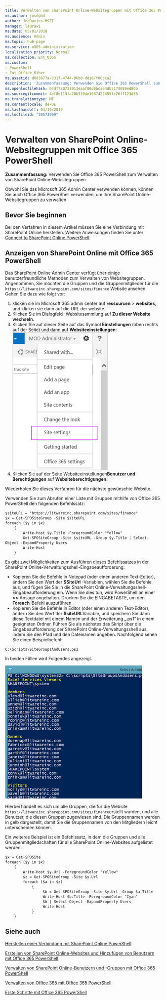 ```yaml
---
title: Verwalten von SharePoint Online-Websitegruppen mit Office 365 PowerShell
ms.author: josephd
author: JoeDavies-MSFT
manager: laurawi
ms.date: 05/01/2018
ms.audience: Admin
ms.topic: hub-page
ms.service: o365-administration
localization_priority: Normal
ms.collection: Ent_O365
ms.custom:
- PowerShell
- Ent_Office_Other
ms.assetid: d0d3877a-831f-4744-96b0-d8167f06cca2
description: 'Zusammenfassung: Verwenden Sie Office 365 PowerShell zum Verwalten von SharePoint Online-Websitegruppen.'
ms.openlocfilehash: 04df780732913eaaf80d9bca64db5174089ed80b
ms.sourcegitcommit: 4ef8e113fa20b539de1087422455fc26ff123d55
ms.translationtype: MT
ms.contentlocale: de-DE
ms.lasthandoff: 03/19/2019
ms.locfileid: "30573909"
---
```

# <a name="manage-sharepoint-online-site-groups-with-office-365-powershell"></a>Verwalten von SharePoint Online-Websitegruppen mit Office 365 PowerShell

 **Zusammenfassung:** Verwenden Sie Office 365 PowerShell zum Verwalten von SharePoint Online-Websitegruppen.
  
Obwohl Sie das Microsoft 365 Admin Center verwenden können, können Sie auch Office 365 PowerShell verwenden, um Ihre SharePoint Online-Websitegruppen zu verwalten.

## <a name="before-you-begin"></a>Bevor Sie beginnen

Bei den Verfahren in diesem Artikel müssen Sie eine Verbindung mit SharePoint Online herstellen. Weitere Anweisungen finden Sie unter [Connect to SharePoint Online PowerShell](https://docs.microsoft.com/en-us/powershell/sharepoint/sharepoint-online/connect-sharepoint-online?view=sharepoint-ps).

## <a name="view-sharepoint-online-with-office-365-powershell"></a>Anzeigen von SharePoint Online mit Office 365 PowerShell

Das SharePoint Online Admin Center verfügt über einige benutzerfreundliche Methoden zum Verwalten von Websitegruppen. Angenommen, Sie möchten die Gruppen und die Gruppenmitglieder für die `https://litwareinc.sharepoint.com/sites/finance` Website ansehen. Gehen Sie dazu wie folgt vor:

1. klicken sie im Microsoft 365 admin center auf **ressourcen** > **websites**, und klicken sie dann auf die URL der website.
2. Klicken Sie im Dialogfeld -Websitesammlung auf **Zu dieser Website wechseln**.
3. Klicken Sie auf dieser Seite auf das Symbol **Einstellungen** (oben rechts auf der Seite) und dann auf **Websiteeinstellungen**:<br/>
![SharePoint Online-Websiteeinstellungen](media/spo-site-settings.png)<br/>
4. Klicken Sie auf der Seite Websiteeinstellungen**Benutzer und Berechtigungen** auf **Websiteberechtigungen**.

Wiederholen Sie dieses Verfahren für die nächste gewünschte Website.

Verwenden Sie zum Abrufen einer Liste mit Gruppen mithilfe von Office 365 PowerShell den folgenden Befehlssatz:

```
$siteURL = "https://litwareinc.sharepoint.com/sites/finance"
$x = Get-SPOSiteGroup -Site $siteURL
foreach ($y in $x)
    {
        Write-Host $y.Title -ForegroundColor "Yellow"
        Get-SPOSiteGroup -Site $siteURL -Group $y.Title | Select-Object -ExpandProperty Users
        Write-Host
    }
```

Es gibt zwei Möglichkeiten zum Ausführen dieses Befehlssatzes in der SharePoint Online-Verwaltungsshell-Eingabeaufforderung:

- Kopieren Sie die Befehle in Notepad (oder einen anderen Text-Editor), ändern Sie den Wert der **$SiteUrl** -Variablen, wählen Sie die Befehle aus, und fügen Sie Sie in die SharePoint Online-Verwaltungsshell-Eingabeaufforderung ein. Wenn Sie dies tun, wird PowerShell an einer **>>** Ansage angehalten. Drücken Sie die EINGABETASTE, um den **Foreach**-Befehl auszuführen.<br/>
- Kopieren Sie die Befehle in Editor (oder einen anderen Text-Editor), ändern Sie den Wert der **$siteURL**Variable, und speichern Sie dann diese Textdatei mit einem Namen und der Erweiterung „.ps1“ in einem geeigneten Ordner. Führen Sie als nächstes das Skript über die Eingabeaufforderung der SharePoint Online-Verwaltungsshell aus, indem Sie den Pfad und den Dateinamen angeben. Nachfolgend sehen Sie einen Beispielbefehl:

```
C:\Scripts\SiteGroupsAndUsers.ps1
```

In beiden Fällen wird Folgendes angezeigt.

![SharePoint Online-Websitegruppen](media/SPO-site-groups.png)

Hierbei handelt es sich um alle Gruppen, die für die Website `https://litwareinc.sharepoint.com/sites/finance`erstellt wurden, und alle Benutzer, die diesen Gruppen zugewiesen sind. Die Gruppennamen werden in gelb dargestellt, damit Sie die Gruppennamen von den Mitgliedern leicht unterscheiden können.

Ein weiteres Beispiel ist ein Befehlssatz, in dem die Gruppen und alle Gruppenmitgliedschaften für alle SharePoint Online-Websites aufgelistet werden.

```
$x = Get-SPOSite
foreach ($y in $x)
    {
        Write-Host $y.Url -ForegroundColor "Yellow"
        $z = Get-SPOSiteGroup -Site $y.Url
        foreach ($a in $z)
            {
                 $b = Get-SPOSiteGroup -Site $y.Url -Group $a.Title 
                 Write-Host $b.Title -ForegroundColor "Cyan"
                 $b | Select-Object -ExpandProperty Users
                 Write-Host
            }
    }
```
    
## <a name="see-also"></a>Siehe auch

[Herstellen einer Verbindung mit SharePoint Online PowerShell](https://docs.microsoft.com/powershell/sharepoint/sharepoint-online/connect-sharepoint-online?view=sharepoint-ps)

[Erstellen von SharePoint Online-Websites und Hinzufügen von Benutzern mit Office 365 PowerShell](create-sharepoint-sites-and-add-users-with-powershell.md)

[Verwalten von SharePoint Online-Benutzern und -Gruppen mit Office 365 PowerShell](manage-sharepoint-users-and-groups-with-powershell.md)

[Verwalten von Office 365 mit Office 365 PowerShell](manage-office-365-with-office-365-powershell.md)
  
[Erste Schritte mit Office 365 PowerShell](getting-started-with-office-365-powershell.md)

